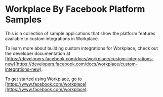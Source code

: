 # Workplace By Facebook Platform Samples

This is a collection of sample applications that show the platform features available to custom integrations in Workplace.

To learn more about building custom integrations for Workplace, check out the developer documentation at [https://developers.facebook.com/docs/workplace/custom-integrations-new](https://developers.facebook.com/docs/workplace/custom-integrations-new).

To get started using Workplace, go to [https://www.facebook.com/workplace](https://www.facebook.com/workplace).
